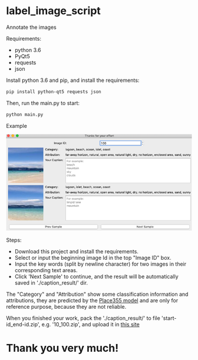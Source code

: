 # label_image_script
Annotate the images

Requirements:
 * python 3.6
 * PyQt5
 * requests
 * json

Install python 3.6 and pip, and install the requirements:
``` bash
pip install python-qt5 requests json
```

Then, run the main.py to start:
``` bash
python main.py
```
Example

![image](example.png)

Steps:
* Download this project and install the requirements.
* Select or input the beginning image Id in the top "Image ID" box.
* Input the key words (split by newline character) for two images in their corresponding text areas.
* Click 'Next Sample' to continue, and the result will be automatically saved in './caption_result/' dir.

The "Category" and "Attribution" show some classification information and attributions, they are predicted by the [Place355 model](https://github.com/CSAILVision/places365) and are only for reference purpose, because they are not reliable.

When you finished your work, pack the './caption_result/' to file 'start-id_end-id.zip', e.g. '10_100.zip', and upload it in [this site](http://holer.org:65530)
# Thank you very much!
